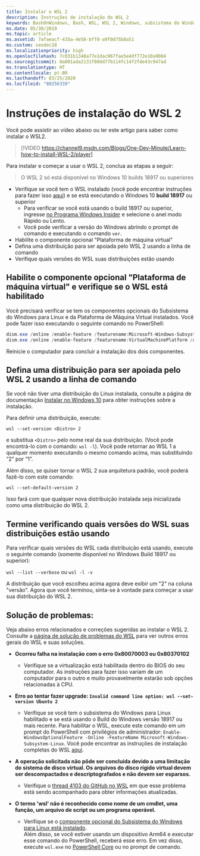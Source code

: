 ```yaml
---
title: Instalar o WSL 2
description: Instruções de instalação do WSL 2
keywords: BashOnWindows, Bash, WSL, WSL 2, Windows, subsistema do Windows para Linux, subsistema do Windows, Ubuntu, Debian, Suse, Windows 10, instalar
ms.date: 05/30/2019
ms.topic: article
ms.assetid: 7afaeacf-435a-4e58-bff0-a9f0d75b8a51
ms.custom: seodec18
ms.localizationpriority: high
ms.openlocfilehash: 7c031b1348a77e1dac967fae5e4df772e10a9084
ms.sourcegitcommit: 0a001ada2131f80dd77b114fc14f2fde43c947ad
ms.translationtype: HT
ms.contentlocale: pt-BR
ms.lasthandoff: 03/25/2020
ms.locfileid: "80256339"
---
```

# <a name="installation-instructions-for-wsl-2"></a>Instruções de instalação do WSL 2

Você pode assistir ao vídeo abaixo ou ler este artigo para saber como instalar o WSL2. 

> [!VIDEO https://channel9.msdn.com/Blogs/One-Dev-Minute/Learn-how-to-install-WSL-2/player]

Para instalar e começar a usar o WSL 2, conclua as etapas a seguir:

> O WSL 2 só está disponível no Windows 10 builds 18917 ou superiores

- Verifique se você tem o WSL instalado (você pode encontrar instruções para fazer isso [aqui](./install-win10.md)) e se está executando o Windows 10 **build 18917** ou superior
   - Para verificar se você está usando o build 18917 ou superior, ingresse [no Programa Windows Insider](https://insider.windows.com/en-us/) e selecione o anel modo Rápido ou Lento. 
   - Você pode verificar a versão do Windows abrindo o prompt de comando e executando o comando `ver`.
- Habilite o componente opcional "Plataforma de máquina virtual"
- Defina uma distribuição para ser apoiada pelo WSL 2 usando a linha de comando
- Verifique quais versões do WSL suas distribuições estão usando

## <a name="enable-the-virtual-machine-platform-optional-component-and-make-sure-wsl-is-enabled"></a>Habilite o componente opcional "Plataforma de máquina virtual" e verifique se o WSL está habilitado

Você precisará verificar se tem os componentes opcionais do Subsistema do Windows para Linux e da Plataforma de Máquina Virtual instalados. Você pode fazer isso executando o seguinte comando no PowerShell: 

```powershell
dism.exe /online /enable-feature /featurename:Microsoft-Windows-Subsystem-Linux /all /norestart
dism.exe /online /enable-feature /featurename:VirtualMachinePlatform /all /norestart
```

Reinicie o computador para concluir a instalação dos dois componentes.


## <a name="set-a-distro-to-be-backed-by-wsl-2-using-the-command-line"></a>Defina uma distribuição para ser apoiada pelo WSL 2 usando a linha de comando

Se você não tiver uma distribuição do Linux instalada, consulte a página de documentação [Instalar no Windows 10](./install-win10.md#install-your-linux-distribution-of-choice) para obter instruções sobre a instalação. 

Para definir uma distribuição, execute: 

```
wsl --set-version <Distro> 2
```

e substitua `<Distro>` pelo nome real da sua distribuição. (Você pode encontrá-lo com o comando: `wsl -l`). Você pode retornar ao WSL 1 a qualquer momento executando o mesmo comando acima, mas substituindo “2” por “1”.

Além disso, se quiser tornar o WSL 2 sua arquitetura padrão, você poderá fazê-lo com este comando:

```
wsl --set-default-version 2
```

Isso fará com que qualquer nova distribuição instalada seja inicializada como uma distribuição do WSL 2.

## <a name="finish-with-verifying-what-versions-of-wsl-your-distro-are-using"></a>Termine verificando quais versões do WSL suas distribuições estão usando

Para verificar quais versões do WSL cada distribuição está usando, execute o seguinte comando (somente disponível no Windows Build 18917 ou superior):

`wsl --list --verbose` ou `wsl -l -v`

A distribuição que você escolheu acima agora deve exibir um "2" na coluna "versão". Agora que você terminou, sinta-se à vontade para começar a usar sua distribuição do WSL 2. 

## <a name="troubleshooting"></a>Solução de problemas: 

Veja abaixo erros relacionados e correções sugeridas ao instalar o WSL 2. Consulte a [página de solução de problemas do WSL](troubleshooting.md) para ver outros erros gerais do WSL e suas soluções.

* **Ocorreu falha na instalação com o erro 0x80070003 ou 0x80370102**
    * Verifique se a virtualização está habilitada dentro do BIOS do seu computador. As instruções para fazer isso variam de um computador para o outro e muito provavelmente estarão sob opções relacionadas à CPU.
   
* **Erro ao tentar fazer upgrade: `Invalid command line option: wsl --set-version Ubuntu 2`**
    * Verifique se você tem o subsistema do Windows para Linux habilitado e se está usando o Build do Windows versão 18917 ou mais recente. Para habilitar o WSL, execute este comando em um prompt do PowerShell com privilégios de administrador: `Enable-WindowsOptionalFeature -Online -FeatureName Microsoft-Windows-Subsystem-Linux`. Você pode encontrar as instruções de instalação completas do WSL [aqui](./install-win10.md).

* **A operação solicitada não pôde ser concluída devido a uma limitação do sistema de disco virtual. Os arquivos do disco rígido virtual devem ser descompactados e descriptografados e não devem ser esparsos.**
    * Verifique o [thread 4103 do GitHub no WSL](https://github.com/microsoft/WSL/issues/4103) em que esse problema está sendo acompanhado para obter informações atualizadas.

* **O termo 'wsl' não é reconhecido como nome de um cmdlet, uma função, um arquivo de script ou um programa operável.** 
    * Verifique se o [componente opcional do Subsistema do Windows para Linux está instalado](./wsl2-install.md#enable-the-virtual-machine-platform-optional-component-and-make-sure-wsl-is-enabled).<br> Além disso, se você estiver usando um dispositivo Arm64 e executar esse comando do PowerShell, receberá esse erro. Em vez disso, execute `wsl.exe` no [PowerShell Core](https://docs.microsoft.com/en-us/powershell/scripting/install/installing-powershell-core-on-windows?view=powershell-6) ou no prompt de comando. 
